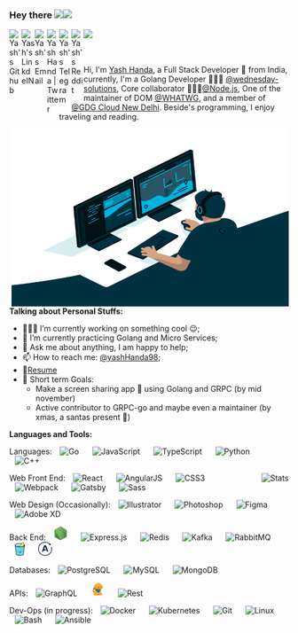 ### Hey there <img src="https://media.giphy.com/media/hvRJCLFzcasrR4ia7z/giphy.gif" width="25px"><img src="https://img.icons8.com/color/48/000000/walter-white.png"/>
<a href="https://github.com/Yash-Handa" target="_blank">
  <img align="left" alt="Yash's Github" width="22px" src="https://media.giphy.com/media/du3J3cXyzhj75IOgvA/giphy.gif" />
</a>
<a href="https://www.linkedin.com/in/yash-handa-bb767b130/" target="_blank">
  <img align="left" alt="Yash's LinkdeIN" width="24px" src="https://media.giphy.com/media/CGnukhkcZjSX3XJPIv/giphy.gif" />
</a>
<a href="mailto: yashhanda7@yahoo.com" target="_blank">
  <img align="left" alt="Yash's Email" width="22px" src="https://media.giphy.com/media/UShcAHeMQvM708tGdY/giphy.gif" />
</a> 
<a href="https://twitter.com/yashHanda98" target="_blank">
  <img align="left" alt="Yash Handa | Twitter" width="22px" src="https://media.giphy.com/media/N7sG50flbD9pS/giphy.gif" />
</a>
<a href="https://t.me/YashHanda" target="_blank">
  <img align="left" alt="Yash's Telegram" width="22px" src="https://media.giphy.com/media/ZcdZ7ldgeIhfesqA6E/giphy.gif" />
</a>
<a href="https://www.reddit.com/u/Yash_Handa/" target="_blank">
  <img align="left" alt="Yash's Reddit" width="22px" src="https://media.giphy.com/media/3oEjHXb3nbhoCTX1Qc/giphy.gif" />
</a>

![](https://visitor-badge.glitch.me/badge?page_id=Yash-Handa.Yash-Handa)

<br />

Hi, I'm [Yash Handa](https://github.com/Yash-Handa), a Full Stack Developer 🚀 from India, currently, I'm a Golang Developer 🙍🏽‍♂️ [@wednesday-solutions](https://github.com/wednesday-solutions), Core collaborator 👨🏽‍💼[@Node.js](https://github.com/nodejs), One of the maintainer of DOM [@WHATWG](https://github.com/whatwg), and a member of [@GDG Cloud New Delhi](https://github.com/gdgcloudnd). Beside's programming, I enjoy traveling and reading.

  <img align="right" alt="GIF" src="/code.gif?raw=true" width="500" height="320" />
  
**Talking about Personal Stuffs:**

- 👨🏽‍💻 I’m currently working on something cool :wink:;
- 🌱 I’m currently practicing Golang and Micro Services; 
- 💬 Ask me about anything, I am happy to help;
- 📫 How to reach me: [@yashHanda98](https://twitter.com/yashHanda98);
- 📝[Resume](https://github.com/Yash-Handa)
- :goal_net: Short term Goals:
  - Make a screen sharing app :movie_camera: using Golang and GRPC (by mid november)
  - Active contributor to GRPC-go and maybe even a maintainer (by xmas, a santas present :santa:)

**Languages and Tools:**  

Languages:
<span>
<img style="margin: 0 10px" src="https://profilinator.rishav.dev/skills-assets/go-original.svg" alt="Go" height="25" />
<img style="margin: 0 10px" src="https://profilinator.rishav.dev/skills-assets/javascript-original.svg" alt="JavaScript" height="25" />
<img style="margin: 0 10px" src="https://profilinator.rishav.dev/skills-assets/typescript-original.svg" alt="TypeScript" height="25" />
<img style="margin: 0 10px" src="https://profilinator.rishav.dev/skills-assets/python-original.svg" alt="Python" height="25" />
<img style="margin: 0 10px" src="https://profilinator.rishav.dev/skills-assets/cplusplus-original.svg" alt="C++" height="25" />
</span>

  <img align="right" alt="Stats" src="https://github-readme-stats.vercel.app/api?username=Yash-Handa&show_icons=true&theme=nightowl" />

Web Front End:
<span>
<img style="margin: 0 10px" src="https://profilinator.rishav.dev/skills-assets/react-original-wordmark.svg" alt="React" height="25" />
<img style="margin: 0 10px" src="https://profilinator.rishav.dev/skills-assets/angularjs-original.svg" alt="AngularJS" height="25" />
<img style="margin: 0 10px" src="https://profilinator.rishav.dev/skills-assets/css3-original-wordmark.svg" alt="CSS3" height="25" />
<img style="margin: 0 10px" src="https://profilinator.rishav.dev/skills-assets/webpack-original.svg" alt="Webpack" height="25" />
<img style="margin: 0 10px" src="https://profilinator.rishav.dev/skills-assets/gatsby.png" alt="Gatsby" height="25" />
<img style="margin: 0 10px" src="https://profilinator.rishav.dev/skills-assets/sass-original.svg" alt="Sass" height="25" />
</span>

Web Design (Occasionally):
<span>
<img style="margin: 0 10px" src="https://profilinator.rishav.dev/skills-assets/adobe_illustrator-icon.svg" alt="Illustrator" height="25" />
<img style="margin: 0 10px" src="https://profilinator.rishav.dev/skills-assets/photoshop-plain.svg" alt="Photoshop" height="25" />
<img style="margin: 0 10px" src="https://profilinator.rishav.dev/skills-assets/figma-icon.svg" alt="Figma" height="25" />
<img style="margin: 0 10px" src="https://profilinator.rishav.dev/skills-assets/adobexd.png" alt="Adobe XD" height="25" />
</span>

Back End:
<span>
<img style="margin: 0 10px" src="https://raw.githubusercontent.com/github/explore/80688e429a7d4ef2fca1e82350fe8e3517d3494d/topics/nodejs/nodejs.png" alt="Node.js" height="25" />
<img style="margin: 0 10px" src="https://www.vectorlogo.zone/logos/expressjs/expressjs-icon.svg" alt="Express.js" height="25" />
<img style="margin: 0 10px" src="https://profilinator.rishav.dev/skills-assets/redis-original-wordmark.svg" alt="Redis" height="25" />
<img style="margin: 0 10px" src="https://profilinator.rishav.dev/skills-assets/apache_kafka-icon.svg" alt="Kafka" height="25" />
<img style="margin: 0 10px" src="https://profilinator.rishav.dev/skills-assets/rabbitmq-icon.svg" alt="RabbitMQ" height="25" />
<img style="margin: 0 10px" src="https://raw.githubusercontent.com/gin-gonic/logo/master/color.png" alt="Go-Gin" height="25" />
<img style="margin: 0 10px" src="https://raw.githubusercontent.com/apollographql/apollo-client/master/docs/source/logo/favicon.png" alt="Apollo" height="25" />
</span>

Databases:
<span>
<img style="margin: 0 10px" src="https://profilinator.rishav.dev/skills-assets/postgresql-original-wordmark.svg" alt="PostgreSQL" height="25" />
<img style="margin: 0 10px" src="https://profilinator.rishav.dev/skills-assets/mysql-original-wordmark.svg" alt="MySQL" height="25" />
<img style="margin: 0 10px" src="https://profilinator.rishav.dev/skills-assets/mongodb-original-wordmark.svg" alt="MongoDB" height="25" />
</span>

APIs:
<span>
<img style="margin: 0 10px" src="https://profilinator.rishav.dev/skills-assets/graphql.png" alt="GraphQL" height="25" />
<img style="margin: 0 10px" src="https://raw.githubusercontent.com/cncf/artwork/master/projects/grpc/pancake/color/grpc-pancake-color.svg" alt="gRPC" height="25" />
<img style="margin: 0 10px" src="https://miro.medium.com/max/599/1*uHzooF1EtgcKn9_XiSST4w.png" alt="Rest" height="25" />
</span>

Dev-Ops (in progress):
<span>
<img style="margin: 0 10px" src="https://profilinator.rishav.dev/skills-assets/docker-original-wordmark.svg" alt="Docker" height="25" />
<img style="margin: 0 10px" src="https://profilinator.rishav.dev/skills-assets/kubernetes-icon.svg" alt="Kubernetes" height="25" />
<img style="margin: 0 10px" src="https://profilinator.rishav.dev/skills-assets/git-scm-icon.svg" alt="Git" height="25" />
<img style="margin: 0 10px" src="https://profilinator.rishav.dev/skills-assets/linux-original.svg" alt="Linux" height="25" />
<img style="margin: 0 10px" src="https://profilinator.rishav.dev/skills-assets/gnu_bash-icon.svg" alt="Bash" height="25" />
<img style="margin: 0 10px" src="https://profilinator.rishav.dev/skills-assets/ansible.png" alt="Ansible" height="25" />
</span>
<br />
